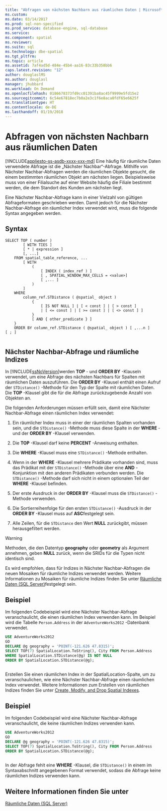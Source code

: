 ```yaml
---
title: "Abfragen von nächsten Nachbarn aus räumlichen Daten | Microsoft-Dokumentation"
ms.custom: 
ms.date: 03/14/2017
ms.prod: sql-non-specified
ms.prod_service: database-engine, sql-database
ms.service: 
ms.component: spatial
ms.reviewer: 
ms.suite: sql
ms.technology: dbe-spatial
ms.tgt_pltfrm: 
ms.topic: article
ms.assetid: 7af4ad5d-484e-45b4-aa16-83c33b358bb6
caps.latest.revision: "12"
author: douglaslMS
ms.author: douglasl
manager: jhubbard
ms.workload: On Demand
ms.openlocfilehash: 0186678373fd9cc01391ba8ac45f9999e5fd15e2
ms.sourcegitcommit: 6c54e67818ec7b0a2e3c1f6e8aca0fdf65e6625f
ms.translationtype: HT
ms.contentlocale: de-DE
ms.lasthandoff: 01/19/2018
---
```

# <a name="query-spatial-data-for-nearest-neighbor"></a>Abfragen von nächsten Nachbarn aus räumlichen Daten
[!INCLUDE[appliesto-ss-asdb-xxxx-xxx-md](../../includes/appliesto-ss-asdb-xxxx-xxx-md.md)] Eine häufig für räumliche Daten verwendete Abfrage ist die „Nächster Nachbar“-Abfrage. Mithilfe von Nächster Nachbar-Abfragen werden die räumlichen Objekte gesucht, die einem bestimmten räumlichen Objekt am nächsten liegen. Beispielsweise muss von einer Filialsuche auf einer Website häufig die Filiale bestimmt werden, die dem Standort des Kunden am nächsten liegt.  
  
 Eine Nächster Nachbar-Abfrage kann in einer Vielzahl von gültigen Abfrageformaten geschrieben werden. Damit jedoch für die Nächster Nachbar-Abfrage ein räumlicher Index verwendet wird, muss die folgende Syntax angegeben werden.  
  
## <a name="syntax"></a>Syntax  
  
```  
SELECT TOP ( number )  
        [ WITH TIES ]  
        [ * | expression ]   
        [, ...]  
    FROM spatial_table_reference, ...   
        [ WITH   
            (   
                [ INDEX ( index_ref ) ]   
                [ , SPATIAL_WINDOW_MAX_CELLS = <value>]   
                [ ,... ]   
            )   
        ]  
    WHERE   
        column_ref.STDistance ( @spatial_ object )   
            {   
                [ IS NOT NULL ] | [ < const ] | [ > const ]   
                | [ <= const ] | [ >= const ] | [ <> const ] ]   
            }  
            [ AND { other_predicate } ]   
    }  
    ORDER BY column_ref.STDistance ( @spatial_ object ) [ ,...n ]  
[ ; ]  
  
```  
  
## <a name="nearest-neighbor-query-and-spatial-indexes"></a>Nächster Nachbar-Abfrage und räumliche Indizes  
 In [!INCLUDE[ssNoVersion](../../includes/ssnoversion-md.md)]werden **TOP** - und **ORDER BY** -Klauseln verwendet, um eine Abfrage des nächsten Nachbars für Spalten mit räumlichen Daten auszuführen. Die **ORDER BY** -Klausel enthält einen Aufruf der `STDistance()` -Methode für den Typ der Spalte mit räumlichen Daten. Die **TOP** -Klausel gibt die für die Abfrage zurückzugebende Anzahl von Objekten an.  
  
 Die folgenden Anforderungen müssen erfüllt sein, damit eine Nächster Nachbar-Abfrage einen räumlichen Index verwendet:  
  
1.  Ein räumlicher Index muss in einer der räumlichen Spalten vorhanden sein, und die `STDistance()` -Methode muss diese Spalte in der **WHERE** - und der **ORDER BY** -Klausel verwenden.  
  
2.  Die **TOP** -Klausel darf keine **PERCENT** -Anweisung enthalten.  
  
3.  Die **WHERE** -Klausel muss eine `STDistance()` -Methode enthalten.  
  
4.  Wenn in der **WHERE** -Klausel mehrere Prädikate vorhanden sind, muss das Prädikat mit der `STDistance()` -Methode über eine **AND** -Konjunktion mit den anderen Prädikaten verbunden werden. Die `STDistance()` -Methode darf sich nicht in einem optionalen Teil der **WHERE** -Klausel befinden.  
  
5.  Der erste Ausdruck in der **ORDER BY** -Klausel muss die `STDistance()` -Methode verwenden.  
  
6.  Die Sortierreihenfolge für den ersten `STDistance()` -Ausdruck in der **ORDER BY** -Klausel muss auf **ASC**festgelegt sein.  
  
7.  Alle Zeilen, für die `STDistance` den Wert **NULL** zurückgibt, müssen herausgefiltert werden.  
  
> [!WARNING]  
>  Methoden, die den Datentyp **geography** oder **geometry** als Argument annehmen, geben **NULL** zurück, wenn die SRIDs für die Typen nicht identisch sind.  
  
 Es wird empfohlen, dass für Indizes in Nächster Nachbar-Abfragen die neuen Mosaiken für räumliche Indizes verwendet werden. Weitere Informationen zu Mosaiken für räumliche Indizes finden Sie unter [Räumliche Daten &#40;SQL Server&#41;](../../relational-databases/spatial/spatial-data-sql-server.md)festgelegt sein.  
  
## <a name="example"></a>Beispiel  
 Im folgenden Codebeispiel wird eine Nächster Nachbar-Abfrage veranschaulicht, die einen räumlichen Index verwenden kann. Im Beispiel wird die Tabelle `Person.Address` in der `AdventureWorks2012` -Datenbank verwendet.  
  
```sql  
USE AdventureWorks2012  
GO  
DECLARE @g geography = 'POINT(-121.626 47.8315)';  
SELECT TOP(7) SpatialLocation.ToString(), City FROM Person.Address  
WHERE SpatialLocation.STDistance(@g) IS NOT NULL  
ORDER BY SpatialLocation.STDistance(@g);  
  
```  
  
 Erstellen Sie einen räumlichen Index in der SpatialLocation-Spalte, um zu veranschaulichen, wie eine Nächster Nachbar-Abfrage einen räumlichen Index verwendet. Weitere Informationen zum Erstellen von räumlichen Indizes finden Sie unter [Create, Modify, and Drop Spatial Indexes](../../relational-databases/spatial/create-modify-and-drop-spatial-indexes.md).  
  
## <a name="example"></a>Beispiel  
 Im folgenden Codebeispiel wird eine Nächster Nachbar-Abfrage veranschaulicht, die keine räumlichen Indizes verwenden kann.  
  
```sql  
USE AdventureWorks2012  
GO  
DECLARE @g geography = 'POINT(-121.626 47.8315)';  
SELECT TOP(7) SpatialLocation.ToString(), City FROM Person.Address  
ORDER BY SpatialLocation.STDistance(@g);  
  
```  
  
 In der Abfrage fehlt eine **WHERE** -Klausel, die `STDistance()` in einem im Syntaxabschnitt angegebenen Format verwendet, sodass die Abfrage keine räumlichen Indizes verwenden kann.  
  
## <a name="see-also"></a>Weitere Informationen finden Sie unter  
 [Räumliche Daten &#40;SQL Server&#41;](../../relational-databases/spatial/spatial-data-sql-server.md)  
  
  
